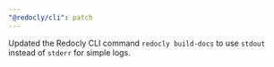 ```yaml
---
"@redocly/cli": patch
---
```


Updated the Redocly CLI command `redocly build-docs` to use `stdout` instead of `stderr` for simple logs.
